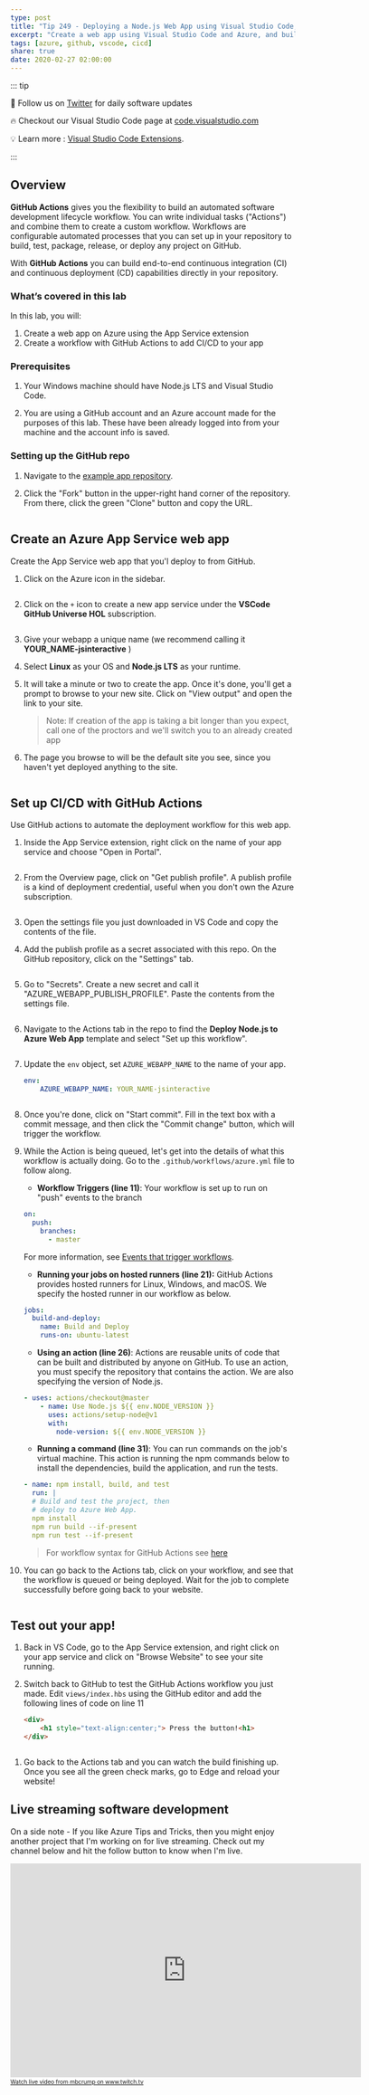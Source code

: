 ```yaml
---
type: post
title: "Tip 249 - Deploying a Node.js Web App using Visual Studio Code, GitHub Actions and Azure"
excerpt: "Create a web app using Visual Studio Code and Azure, and build a workflow within GitHub Actions to add CI/CD to your app"
tags: [azure, github, vscode, cicd]
share: true
date: 2020-02-27 02:00:00
---
```


::: tip 

:bell: Follow us on [Twitter](https://twitter.com/intent/follow?screen_name=code) for daily software updates

:fire: Checkout our Visual Studio Code page at [code.visualstudio.com](https://code.visualstudio.com/?WT.mc_id=other-azuredevtips-micrum)

:bulb: Learn more : [Visual Studio Code Extensions](https://code.visualstudio.com/docs/editor/extension-gallery/?WT.mc_id=other-azuredevtips-micrum).

:::

## Overview

**GitHub Actions** gives you the flexibility to build an automated software development lifecycle workflow. You can write individual tasks ("Actions") and combine them to create a custom workflow. Workflows are configurable automated processes that you can set up in your repository to build, test, package, release, or deploy any project on GitHub.

With **GitHub Actions** you can build end-to-end continuous integration (CI) and continuous deployment (CD) capabilities directly in your repository.

### What’s covered in this lab

In this lab, you will:

1. Create a web app on Azure using the App Service extension
2. Create a workflow with GitHub Actions to add CI/CD to your app

### Prerequisites

1. Your Windows machine should have Node.js LTS and Visual Studio Code.

2. You are using a GitHub account and an Azure account made for the purposes of this lab. These have been already logged into from your machine and the account info is saved.

### Setting up the GitHub repo

1. Navigate to the [example app repository](https://github.com/fiveisprime/Useful-Website?WT.mc_id=github-azuredevtips-micrum).

2. Click the "Fork" button in the upper-right hand corner of the repository. From there, click the green "Clone" button and copy the URL.

<img :src="$withBase('/files/fork-github.png')">

## Create an Azure App Service web app

Create the App Service web app that you'l deploy to from GitHub.

1. Click on the Azure icon in the sidebar.

<img :src="$withBase('/files/azure-sidebar.png')">

2. Click on the `+` icon to create a new app service under the **VSCode GitHub Universe HOL** subscription.

<img :src="$withBase('/files/create-app-service.png')">

3. Give your webapp a unique name (we recommend calling it **YOUR_NAME-jsinteractive** )

4. Select **Linux** as your OS and **Node.js LTS** as your runtime.

5. It will take a minute or two to create the app. Once it's done, you'll get a prompt to browse to your new site. Click on "View output" and open the link to your site.

   > Note: If creation of the app is taking a bit longer than you expect, call one of the proctors and we'll switch you to an already created app

6. The page you browse to will be the default site you see, since you haven't yet deployed anything to the site.

<img :src="$withBase('/files/python-default-site.png')">

## Set up CI/CD with GitHub Actions

Use GitHub actions to automate the deployment workflow for this web app.

1. Inside the App Service extension, right click on the name of your app service and choose "Open in Portal".

<img :src="$withBase('/files/open-in-portal.png')">

2. From the Overview page, click on "Get publish profile". A publish profile is a kind of deployment credential, useful when you don't own the Azure subscription.

<img :src="$withBase('/files/get-publish-profile.png')">

3. Open the settings file you just downloaded in VS Code and copy the contents of the file.

4. Add the publish profile as a secret associated with this repo. On the GitHub repository, click on the "Settings" tab.

<img :src="$withBase('/files/github-settings.png')">

5. Go to "Secrets". Create a new secret and call it "AZURE_WEBAPP_PUBLISH_PROFILE". Paste the contents from the settings file.

<img :src="$withBase('/files/create-secret1.png')">

6. Navigate to the Actions tab in the repo to find the **Deploy Node.js to Azure Web App** template and select "Set up this workflow".

<img :src="$withBase('/files/new-action.png')">

7. Update the `env` object, set `AZURE_WEBAPP_NAME` to the name of your app.


    ```yml
    env:
        AZURE_WEBAPP_NAME: YOUR_NAME-jsinteractive
    ```
<img :src="$withBase('/files/add-yaml-file.png')">

8. Once you're done, click on "Start commit". Fill in the text box with a commit message, and then click the "Commit change" button, which will trigger the workflow.

9. While the Action is being queued, let's get into the details of what this workflow is actually doing. Go to the `.github/workflows/azure.yml` file to follow along.

   - **Workflow Triggers (line 11)**: Your workflow is set up to run on "push" events to the branch

   ```yaml
   on:
     push:
       branches:
         - master
   ```

   For more information, see [Events that trigger workflows](https://help.github.com/articles/events-that-trigger-workflows?WT.mc_id=github-azuredevtips-micrum).

   - **Running your jobs on hosted runners (line 21):** GitHub Actions provides hosted runners for Linux, Windows, and macOS. We specify the hosted runner in our workflow as below.

   ```yaml
   jobs:
     build-and-deploy:
       name: Build and Deploy
       runs-on: ubuntu-latest
   ```

   - **Using an action (line 26)**: Actions are reusable units of code that can be built and distributed by anyone on GitHub. To use an action, you must specify the repository that contains the action. We are also specifying the version of Node.js.

   ```yaml
   - uses: actions/checkout@master
       - name: Use Node.js ${{ env.NODE_VERSION }}
         uses: actions/setup-node@v1
         with:
           node-version: ${{ env.NODE_VERSION }}
   ```

   - **Running a command (line 31)**: You can run commands on the job's virtual machine. This action is running the npm commands below to install the dependencies, build the application, and run the tests.

    ```yaml
    - name: npm install, build, and test
      run: |
      # Build and test the project, then
      # deploy to Azure Web App.
      npm install
      npm run build --if-present
      npm run test --if-present
    ```

   > For workflow syntax for GitHub Actions see [here](https://help.github.com/en/github/automating-your-workflow-with-github-actions/workflow-syntax-for-github-actions?WT.mc_id=github-azuredevtips-micrum)

10. You can go back to the Actions tab, click on your workflow, and see that the workflow is queued or being deployed. Wait for the job to complete successfully before going back to your website.

<img :src="$withBase('/files/workflow-complete.png')">

## Test out your app!

1. Back in VS Code, go to the App Service extension, and right click on your app service and click on "Browse Website" to see your site running.

2. Switch back to GitHub to test the GitHub Actions workflow you just made. Edit `views/index.hbs` using the GitHub editor and add the following lines of code on line 11

   ```html
   <div>
       <h1 style="text-align:center;"> Press the button!<h1>
   </div>
   ```
<img :src="$withBase('/files/add-html-code.png')">

1) Go back to the Actions tab and you can watch the build finishing up. Once you see all the green check marks, go to Edge and reload your website!

## Live streaming software development

On a side note - If you like Azure Tips and Tricks, then you might enjoy another project that I'm working on for live streaming. Check out my channel below and hit the follow button to know when I'm live. 

<iframe src="https://player.twitch.tv/?channel=mbcrump" frameborder="0" allowfullscreen="true" scrolling="no" height="378" width="620"></iframe><a href="https://www.twitch.tv/mbcrump?tt_content=text_link&tt_medium=live_embed" style="padding:2px 0px 4px; display:block; width:345px; font-weight:normal; font-size:10px; text-decoration:underline;">Watch live video from mbcrump on www.twitch.tv</a>